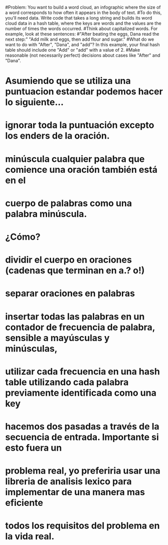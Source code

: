 #Problem: You want to build a word cloud, an infographic where the size of a word corresponds to how often it appears in the body of text.
#To do this, you'll need data. Write code that takes a long string and builds its word cloud data in a hash table, where the keys are words and the values are the number of times the words occurred.
#Think about capitalized words. For example, look at these sentences:
#"After beating the eggs, Dana read the next step:" "Add milk and eggs, then add flour and sugar."
#What do we want to do with "After", "Dana", and "add"? In this example, your final hash table should include one "Add" or "add" with a value of 2.
#Make reasonable (not necessarily perfect) decisions about cases like "After" and "Dana".

# Asumiendo que se utiliza una puntuacion estandar podemos hacer lo siguiente...

# ignorar toda la puntuación excepto los enders de la oración.

# minúscula cualquier palabra que comience una oración también está en el
# cuerpo de palabras como una palabra minúscula.

# ¿Cómo?
# dividir el cuerpo en oraciones (cadenas que terminan en a.? o!)
# separar oraciones en palabras
# insertar todas las palabras en un contador de frecuencia de palabra, sensible a mayúsculas y minúsculas,
# utilizar cada frecuencia en una hash table utilizando cada palabra previamente identificada como una key

# hacemos dos pasadas a través de la secuencia de entrada. Importante si esto fuera un
# problema real, yo preferiria usar una libreria de analisis lexico para implementar de una manera mas eficiente
# todos los requisitos del problema en la vida real.
